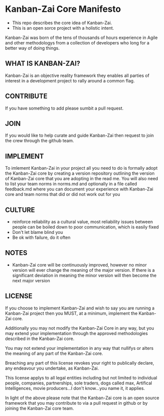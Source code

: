# Kanban-Zai Core Manifesto

* This repo describes the core idea of Kanban-Zai.  
* This is an open sorce project with a holistic intent.

Kanban-Zai was born of the tens of thousands of hours experience in Agile and other methodologys from a collection of developers who long for a better way of doing things.

## WHAT IS KANBAN-ZAI?

Kanban-Zai is an objective reality framework they enables all parties of interest in a development project to rally around a common flag.

## CONTRIBUTE

If you have something to add please sumbit a pull request.

## JOIN

If you would like to help curate and guide Kanban-Zai then request to join the crew through the github team.

## IMPLEMENT

To imlement Kanban-Zai in your project all you need to do is formally adopt the Kanban-Zai core by creating a version repository outlining the version of Kanban-Zai core that you are adopting in the read me.  You will also need to list your team norms in norms.md and optionally in a file called feedback.md where you can document your experience with Kanban-Zai core and team norms that did or did not work out for you

## CULTURE
* reinforce reliability as a cultural value, most reliability issues between people can be boiled down to poor communication, which is easily fixed
* Don't let blame blind you
* Be ok with failure, do it often


## NOTES
* Kanban-Zai core will be continuously improved, however no minor version will ever change the meaning of the major version.  If there is a significant deviation in meaning the minor version will then become the next major version

## LICENSE

If you choose to implement Kanban-Zai and wish to say you are running a Kanban-Zai project then you MUST, at a minimum, implement the Kanban-Zai core.

Additionally you may not modify the Kanban-Zai Core in any way, but you may extend your implementation through the approved methodologies described in the Kanban-Zai core.

You may not extend your implementation in any way that nullifys or alters the meaning of any part of the Kanban-Zai core.

Breaching any part of this license revokes your right to publically declare, any endeavour you undertake, as Kanban-Zai.

This license applys to all legal entities including but not limited to individual people, companies, partnerships, sole traders, dogs called max, Artifical Intelligences, movie producers...I don't know...you name it, it applies.

In light of the above please note that the Kanban-Zai core is an open source framework that you may contribute to via a pull request in github or by joining the Kanban-Zai core team.
